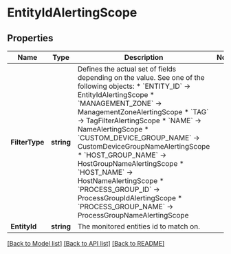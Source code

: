 # EntityIdAlertingScope

## Properties

Name | Type | Description | Notes
------------ | ------------- | ------------- | -------------
**FilterType** | **string** | Defines the actual set of fields depending on the value. See one of the following objects:   * &#x60;ENTITY_ID&#x60; -&gt; EntityIdAlertingScope  * &#x60;MANAGEMENT_ZONE&#x60; -&gt; ManagementZoneAlertingScope  * &#x60;TAG&#x60; -&gt; TagFilterAlertingScope  * &#x60;NAME&#x60; -&gt; NameAlertingScope  * &#x60;CUSTOM_DEVICE_GROUP_NAME&#x60; -&gt; CustomDeviceGroupNameAlertingScope  * &#x60;HOST_GROUP_NAME&#x60; -&gt; HostGroupNameAlertingScope  * &#x60;HOST_NAME&#x60; -&gt; HostNameAlertingScope  * &#x60;PROCESS_GROUP_ID&#x60; -&gt; ProcessGroupIdAlertingScope  * &#x60;PROCESS_GROUP_NAME&#x60; -&gt; ProcessGroupNameAlertingScope   | 
**EntityId** | **string** | The monitored entities id to match on. | 

[[Back to Model list]](../README.md#documentation-for-models) [[Back to API list]](../README.md#documentation-for-api-endpoints) [[Back to README]](../README.md)


